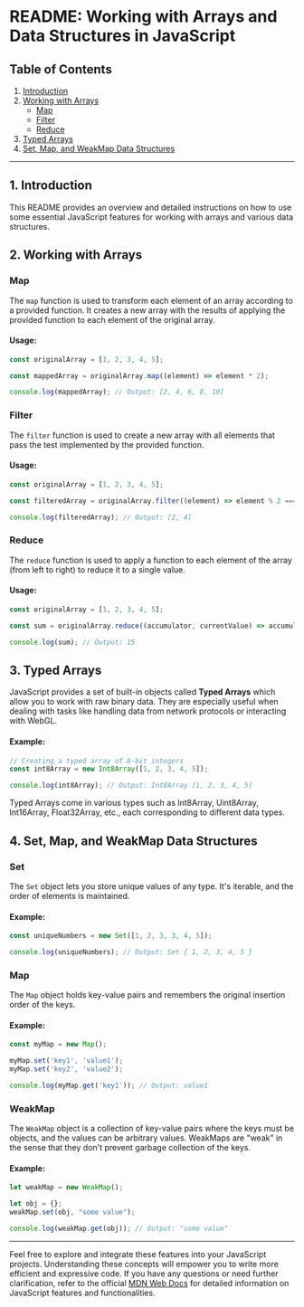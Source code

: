 # README: Working with Arrays and Data Structures in JavaScript

## Table of Contents
1. [Introduction](#introduction)
2. [Working with Arrays](#working-with-arrays)
    - [Map](#map)
    - [Filter](#filter)
    - [Reduce](#reduce)
3. [Typed Arrays](#typed-arrays)
4. [Set, Map, and WeakMap Data Structures](#set-map-and-weakmap-data-structures)

---

## 1. Introduction <a name="introduction"></a>

This README provides an overview and detailed instructions on how to use some essential JavaScript features for working with arrays and various data structures.

## 2. Working with Arrays <a name="working-with-arrays"></a>

### Map <a name="map"></a>

The `map` function is used to transform each element of an array according to a provided function. It creates a new array with the results of applying the provided function to each element of the original array.

#### Usage:

```javascript
const originalArray = [1, 2, 3, 4, 5];

const mappedArray = originalArray.map((element) => element * 2);

console.log(mappedArray); // Output: [2, 4, 6, 8, 10]
```

### Filter <a name="filter"></a>

The `filter` function is used to create a new array with all elements that pass the test implemented by the provided function.

#### Usage:

```javascript
const originalArray = [1, 2, 3, 4, 5];

const filteredArray = originalArray.filter((element) => element % 2 === 0);

console.log(filteredArray); // Output: [2, 4]
```

### Reduce <a name="reduce"></a>

The `reduce` function is used to apply a function to each element of the array (from left to right) to reduce it to a single value.

#### Usage:

```javascript
const originalArray = [1, 2, 3, 4, 5];

const sum = originalArray.reduce((accumulator, currentValue) => accumulator + currentValue, 0);

console.log(sum); // Output: 15
```

## 3. Typed Arrays <a name="typed-arrays"></a>

JavaScript provides a set of built-in objects called **Typed Arrays** which allow you to work with raw binary data. They are especially useful when dealing with tasks like handling data from network protocols or interacting with WebGL.

#### Example:

```javascript
// Creating a typed array of 8-bit integers
const int8Array = new Int8Array([1, 2, 3, 4, 5]);

console.log(int8Array); // Output: Int8Array [1, 2, 3, 4, 5]
```

Typed Arrays come in various types such as Int8Array, Uint8Array, Int16Array, Float32Array, etc., each corresponding to different data types.

## 4. Set, Map, and WeakMap Data Structures <a name="set-map-and-weakmap-data-structures"></a>

### Set

The `Set` object lets you store unique values of any type. It's iterable, and the order of elements is maintained.

#### Example:

```javascript
const uniqueNumbers = new Set([1, 2, 3, 3, 4, 5]);

console.log(uniqueNumbers); // Output: Set { 1, 2, 3, 4, 5 }
```

### Map

The `Map` object holds key-value pairs and remembers the original insertion order of the keys.

#### Example:

```javascript
const myMap = new Map();

myMap.set('key1', 'value1');
myMap.set('key2', 'value2');

console.log(myMap.get('key1')); // Output: value1
```

### WeakMap

The `WeakMap` object is a collection of key-value pairs where the keys must be objects, and the values can be arbitrary values. WeakMaps are "weak" in the sense that they don't prevent garbage collection of the keys.

#### Example:

```javascript
let weakMap = new WeakMap();

let obj = {};
weakMap.set(obj, "some value");

console.log(weakMap.get(obj)); // Output: "some value"
```

---

Feel free to explore and integrate these features into your JavaScript projects. Understanding these concepts will empower you to write more efficient and expressive code. If you have any questions or need further clarification, refer to the official [MDN Web Docs](https://developer.mozilla.org/en-US/docs/Web/JavaScript) for detailed information on JavaScript features and functionalities.
